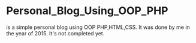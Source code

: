 # Personal_Blog_Using_OOP_PHP 
is a simple personal blog using OOP PHP,HTML,CSS. It was done by me in the year of 2015. It's not completed yet.
